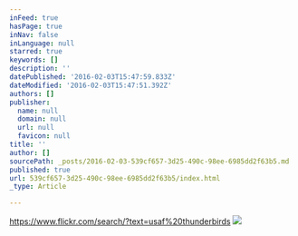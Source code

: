 ```yaml
---
inFeed: true
hasPage: true
inNav: false
inLanguage: null
starred: true
keywords: []
description: ''
datePublished: '2016-02-03T15:47:59.833Z'
dateModified: '2016-02-03T15:47:51.392Z'
authors: []
publisher:
  name: null
  domain: null
  url: null
  favicon: null
title: ''
author: []
sourcePath: _posts/2016-02-03-539cf657-3d25-490c-98ee-6985dd2f63b5.md
published: true
url: 539cf657-3d25-490c-98ee-6985dd2f63b5/index.html
_type: Article

---
```

https://www.flickr.com/search/?text=usaf%20thunderbirds
![](https://the-grid-user-content.s3-us-west-2.amazonaws.com/afcdb746-2cb5-4d71-92b9-237fb5b6720f.JPG)